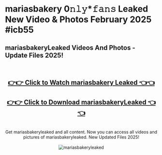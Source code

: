 # mariasbakery 0𝚗𝚕𝚢*𝚏𝚊𝚗𝚜 Leaked New Video & Photos February 2025 #icb55

<h2>mariasbakeryLeaked Videos And Photos - Update Files 2025!</h2>
<br>
<div align="center">
<h2><a href="https://mediaupload.pro?title=mariasbakery&ref=11F" rel="nofollow">👉👉 Click to Watch mariasbakery Leaked 👈👈</a></h2>
<h2><a href="https://mediaupload.pro?title=mariasbakery&ref=11F" rel="nofollow">👉👉 Click to Download mariasbakeryLeaked 👈👈</a></h2>
<br>
Get mariasbakeryleaked and all content. Now you can access all videos and pictures of mariasbakeryleaked. New Updated Files 2025!
<br>
<br>
<a href="https://mediaupload.pro?title=mariasbakery&ref=11F" rel="nofollow" data-target="animated-image.originalLink"><img src="https://i.ibb.co/Gkj2r4b/banner.png" alt="mariasbakeryleaked" style="max-width: 100%; display: inline-block;" data-target="animated-image.originalImage"></a>
</div>
<br>

